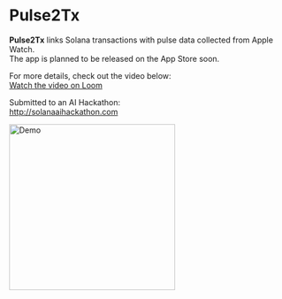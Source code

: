 # Pulse2Tx

**Pulse2Tx** links Solana transactions with pulse data collected from Apple Watch.  
The app is planned to be released on the App Store soon.

For more details, check out the video below:  
[Watch the video on Loom](https://www.loom.com/share/5cf5254d9cdd44089afc7f5365da0c20)

Submitted to an AI Hackathon:  
http://solanaaihackathon.com

<img src="https://github.com/user-attachments/assets/ba4db4fd-2a96-412f-be79-04f0c77341c5" alt="Demo" width="300">
